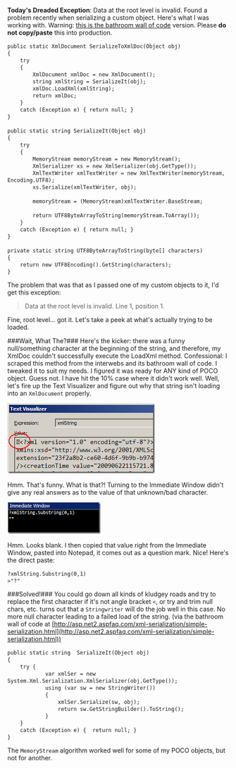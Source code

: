 <!--{Title:"Serializing Your POCO Objects to String then to XmlDocument", PublishedOn:"2009-06-23T06:26:00", Intro:"Today's Dreaded Exception: Data at the root level is invalid.  Found a problem recently when seriali"} -->

**Today's Dreaded Exception**: Data at the root level is invalid.
Found a problem recently when serializing a custom object.  Here's what I was working with. Warning: [this is the bathroom wall of code](http://www.codinghorror.com/blog/archives/001268.html) version. Please **do not copy/paste** this into production.
  

    public static XmlDocument SerializeToXmlDoc(Object obj)
    {
        try
        {
            XmlDocument xmlDoc = new XmlDocument();
            string xmlString = SerializeIt(obj);
            xmlDoc.LoadXml(xmlString);
            return xmlDoc;
        }
        catch (Exception e) { return null; }
    }

    public static string SerializeIt(Object obj)
    {
        try
        {
            MemoryStream memoryStream = new MemoryStream();
            XmlSerializer xs = new XmlSerializer(obj.GetType());
            XmlTextWriter xmlTextWriter = new XmlTextWriter(memoryStream, Encoding.UTF8);
            xs.Serialize(xmlTextWriter, obj);

            memoryStream = (MemoryStream)xmlTextWriter.BaseStream;

            return UTF8ByteArrayToString(memoryStream.ToArray());                
        }
        catch (Exception e) { return null; }
    }

    private static string UTF8ByteArrayToString(byte[] characters)
    {                      
        return new UTF8Encoding().GetString(characters);            
    }

The problem that was that as I passed one of my custom objects to it, I'd get this exception:    

> Data at the root level is invalid. Line 1, position 1. 

Fine, root level… got it. Let's take a peek at what's actually trying to be loaded.

###Wait, What The?###
Here's the kicker: there was a funny null/something character at the beginning of the string, and therefore, my XmlDoc couldn't successfully execute the LoadXml method. Confessional: I scraped this method from the interwebs and its bathroom wall of code. I tweaked it to suit my needs. I figured it was ready for ANY kind of POCO object. Guess not. I have hit the 10% case where it didn't work well. Well, let's fire up the Text Visualizer and figure out why that string isn't loading into an `XmlDocument` properly.
 
![Text Visualizer Visual Studio xml string](img/xmlString.png)

Hmm. That's funny. What is that?! Turning to the Immediate Window didn't give any real answers as to the value of that unknown/bad character.

![immediate window Visual Studio 2008](img/immediate.png)

Hmm. Looks blank. I then copied that value right from the Immediate Window, pasted into Notepad, it comes out as a question mark. Nice! Here's the direct paste:

    ?xmlString.Substring(0,1)
    >"?"

###Solved!###
You could go down all kinds of kludgey roads and try to replace the first character if it's not angle bracket `<`, or try and trim null chars, etc. turns out that a `Stringwriter` will do the job well in this case. No more null character leading to a failed load of the string.
(via the bathroom wall of code at [http://asp.net2.aspfaq.com/xml-serialization/simple-serialization.html](http://asp.net2.aspfaq.com/xml-serialization/simple-serialization.html))

    public static string  SerializeIt(Object obj) 
    { 
        try {             
                var xmlSer = new System.Xml.Serialization.XmlSerializer(obj.GetType());
                using (var sw = new StringWriter())
                {
                    xmlSer.Serialize(sw, obj);                 
                    return sw.GetStringBuilder().ToString();
                } 
        }      
        catch (Exception e) {  return null; }      
    } 
    

The `MemoryStream` algorithm worked well for some of my POCO objects, but not for another.
 
